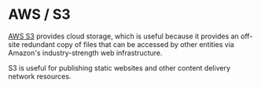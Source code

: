 # AWS / S3

[AWS S3](https://aws.amazon.com/s3/) provides cloud storage,
which is useful because it provides an off-site redundant copy of files
that can be accessed by other entities via Amazon's industry-strength web infrastructure.

S3 is useful for publishing static websites and other content delivery network resources.
